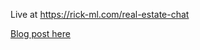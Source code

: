 Live at https://rick-ml.com/real-estate-chat

[Blog post here](https://www.linkedin.com/pulse/learning-mcp-building-real-estate-ai-assistant-eric-sibley-4phic/?trackingId=Y%2B9pW%2Fu6RHiaytLnWmbEUQ%3D%3D)
